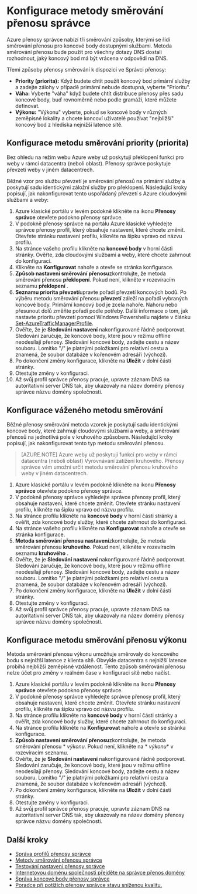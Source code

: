 <properties
    pageTitle="Konfigurace metody směrování přenosu správce | Microsoft Azure"
    description="Tento článek vysvětluje, jak Konfiguruje směrování způsoby ve Správci přenosy"
    services="traffic-manager"
    documentationCenter=""
    authors="sdwheeler"
    manager="carmonm"
    editor=""
/>
<tags
    ms.service="traffic-manager"
    ms.devlang="na"
    ms.topic="article"
    ms.tgt_pltfrm="na"
    ms.workload="infrastructure-services"
   ms.date="10/18/2016"
   ms.author="sewhee" />
<!-- repub for nofollow -->

# <a name="configure-traffic-manager-routing-methods"></a>Konfigurace metody směrování přenosu správce

Azure přenosy správce nabízí tři směrování způsoby, kterými se řídí směrování přenosu pro koncové body dostupnými službami. Metoda směrování přenosu bude použit pro všechny dotazy DNS dostali rozhodnout, jaký koncový bod má být vrácena v odpovědi na DNS.

Třemi způsoby přenosy směrování k dispozici ve Správci přenosy:

- **Priority (priorita):** Když budete chtít použít koncový bod primární služby a zadejte zálohy v případě primární nebude dostupná, vyberte "Prioritu".
- **Váha:** Vyberte "váha" když budete chtít distribuce přenosy přes sadu koncové body, buď rovnoměrně nebo podle gramáží, které můžete definovat.
- **Výkonu:** "Výkonu" vyberte, pokud se koncové body v různých zeměpisné lokality a chcete koncoví uživatelé používat "nejbližší" koncový bod z hlediska nejnižší latence sítě.

## <a name="configure-priority-routing-method"></a>Konfigurace metodu směrování priority (priorita)

Bez ohledu na režim webu Azure weby už poskytují překlopení funkcí pro weby v rámci datacentra (neboli oblast). Přenosy správce poskytuje převzetí weby v jiném datacentrech.

Běžné vzor pro službu převzetí je směrování přenosů na primární služby a poskytují sadu identickými záložní služby pro překlopení. Následující kroky popisují, jak nakonfigurovat tento uspořádaný převzetí s Azure cloudovými službami a weby:

1. Azure klasické portálu v levém podokně klikněte na ikonu **Přenosy správce** otevřete podokno přenosy správce.
2. V podokně přenosy správce na portálu Azure klasické vyhledejte správce přenosy profil, který obsahuje nastavení, které chcete změnit. Otevřete stránku nastavení profilu, klikněte na šipku vpravo od názvu profilu.
3. Na stránce vašeho profilu klikněte na **koncové body** v horní části stránky. Ověřte, zda cloudovými službami a weby, které chcete zahrnout do konfiguraci.
4. Klikněte na **Konfigurovat** nahoře a otevře se stránka konfigurace.
5. **Způsob nastavení směrování přenosu**zkontrolujte, že metoda směrování přenosu **překlopení**. Pokud není, klikněte v rozevíracím seznamu **překlopení** .
6. **Seznamu priorita převzetí**upravte pořadí převzetí koncových bodů. Po výběru metodu směrování přenosu **převzetí** záleží na pořadí vybraných koncové body. Primární koncový bod je zcela nahoře. Nahoru nebo přesunout dolů změňte pořadí podle potřeby. Další informace o tom, jak nastavte prioritu převzetí pomocí Windows Powershellu najdete v článku [Set-AzureTrafficManagerProfile](http://go.microsoft.com/fwlink/p/?LinkId=400880).
7. Ověřte, že je **Sledování nastavení** nakonfigurované řádně podporovat. Sledování zaručuje, že koncové body, které jsou v režimu offline neodesílají přenosy. Sledování koncové body, zadejte cestu a název souboru. Lomítko "/" je platnými položkami pro relativní cestu a znamená, že soubor databáze v kořenovém adresáři (výchozí).
8. Po dokončení změny konfigurace, klikněte na **Uložit** v dolní části stránky.
9. Otestujte změny v konfiguraci.
10. Až svůj profil správce přenosy pracuje, upravte záznam DNS na autoritativní server DNS tak, aby ukazovaly na název domény přenosy správce názvu domény společnosti.

## <a name="configure-weighted-routing-method"></a>Konfigurace váženého metodu směrování

Běžné přenosy směrování metoda vzorek je poskytují sadu identickými koncové body, které zahrnují cloudovými službami a weby, a směrování přenosů na jednotlivá pole v kruhového způsobem. Následující kroky popisují, jak nakonfigurovat tento typ metodu směrování přenosu.

>[AZURE.NOTE] Azure weby už poskytují funkcí pro weby v rámci datacentra (neboli oblast) Vyrovnávání zatížení kruhového. Přenosy správce vám umožní určit metodu směrování přenosu kruhového weby v jiném datacentrech.

1. Azure klasické portálu v levém podokně klikněte na ikonu **Přenosy správce** otevřete podokno přenosy správce.
2. V podokně přenosy správce vyhledejte správce přenosy profil, který obsahuje nastavení, které chcete změnit. Otevřete stránku nastavení profilu, klikněte na šipku vpravo od názvu profilu.
3. Na stránce profilu klikněte na **koncové body** v horní části stránky a ověřit, zda koncové body služby, které chcete zahrnout do konfiguraci.
4. Na stránce vašeho profilu klikněte na **Konfigurovat** nahoře a otevře se stránka konfigurace.
5. **Metoda směrování přenosu nastavení**zkontrolujte, že metoda směrování přenosu **kruhového**. Pokud není, klikněte v rozevíracím seznamu **kruhového** .
6. Ověřte, že je **Sledování nastavení** nakonfigurované řádně podporovat. Sledování zaručuje, že koncové body, které jsou v režimu offline neodesílají přenosy. Sledování koncové body, zadejte cestu a název souboru. Lomítko "/" je platnými položkami pro relativní cestu a znamená, že soubor databáze v kořenovém adresáři (výchozí).
7. Po dokončení změny konfigurace, klikněte na **Uložit** v dolní části stránky.
8. Otestujte změny v konfiguraci.
9. Až svůj profil správce přenosy pracuje, upravte záznam DNS na autoritativní server DNS tak, aby ukazovaly na název domény přenosy správce názvu domény společnosti.

## <a name="configure-performance-traffic-routing-method"></a>Konfigurace metodu směrování přenosu výkonu

Metoda směrování přenosu výkonu umožňuje směrovaly do koncového bodu s nejnižší latence z klienta sítě. Obvykle datacentra s nejnižší latence probíhá nejbližší zeměpisné vzdálenost. Tento způsob směrování přenosu nelze účet pro změny v reálném čase v konfiguraci sítě nebo načíst.

1. Azure klasické portálu v levém podokně klikněte na ikonu **Přenosy správce** otevřete podokno přenosy správce.
2. V podokně přenosy správce vyhledejte správce přenosy profil, který obsahuje nastavení, které chcete změnit. Otevřete stránku nastavení profilu, klikněte na šipku vpravo od názvu profilu.
3. Na stránce profilu klikněte na **koncové body** v horní části stránky a ověřit, zda koncové body služby, které chcete zahrnout do konfiguraci.
4. Na stránce profilu klikněte na **Konfigurovat** nahoře a otevře se stránka konfigurace.
5. **Způsob nastavení směrování přenosu**zkontrolujte, že metoda směrování přenosu * *výkonu*. Pokud není, klikněte na * *výkonu** v rozevíracím seznamu.
6. Ověřte, že je **Sledování nastavení** nakonfigurované řádně podporovat. Sledování zaručuje, že koncové body, které jsou v režimu offline neodesílají přenosy. Sledování koncové body, zadejte cestu a název souboru. Lomítko "/" je platnými položkami pro relativní cestu a znamená, že soubor databáze v kořenovém adresáři (výchozí).
7. Po dokončení změny konfigurace, klikněte na **Uložit** v dolní části stránky.
8. Otestujte změny v konfiguraci.
9. Až svůj profil správce přenosy pracuje, upravte záznam DNS na autoritativní server DNS tak, aby ukazovaly na název domény přenosy správce názvu domény společnosti.

## <a name="next-steps"></a>Další kroky

* [Správa profilů přenosy správce](traffic-manager-manage-profiles.md)
* [Metody směrování přenosu správce](traffic-manager-routing-methods.md)
* [Testování nastavení přenosy správce](traffic-manager-testing-settings.md)
* [Internetovou doménu společnosti přejděte na správce přenos domény](traffic-manager-point-internet-domain.md)
* [Správa koncové body přenosy správce](traffic-manager-manage-endpoints.md)
* [Poradce při potížích přenosy správce stavu sníženou kvalitu.](traffic-manager-troubleshooting-degraded.md)
